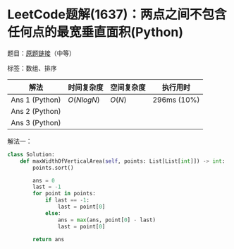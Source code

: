 # LeetCode题解(1637)：两点之间不包含任何点的最宽垂直面积(Python)

题目：[原题链接](https://leetcode-cn.com/problems/widest-vertical-area-between-two-points-containing-no-points/)（中等）

标签：数组、排序

| 解法           | 时间复杂度 | 空间复杂度 | 执行用时    |
| -------------- | ---------- | ---------- | ----------- |
| Ans 1 (Python) | $O(NlogN)$ | $O(N)$     | 296ms (10%) |
| Ans 2 (Python) |            |            |             |
| Ans 3 (Python) |            |            |             |

解法一：

```python
class Solution:
    def maxWidthOfVerticalArea(self, points: List[List[int]]) -> int:
        points.sort()

        ans = 0
        last = -1
        for point in points:
            if last == -1:
                last = point[0]
            else:
                ans = max(ans, point[0] - last)
                last = point[0]

        return ans
```

